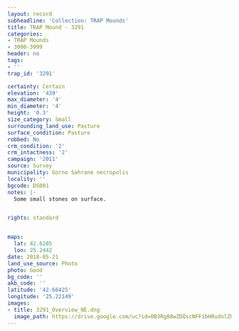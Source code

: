 ```yaml
---
layout: record
subheadline: 'Collection: TRAP Mounds'
title: TRAP Mound - 3291
categories:
- TRAP Mounds
- 3000-3999
header: no
tags:
- ''
trap_id: '3291'

certainty: Certain
elevation: '439'
max_diameter: '4'
min_diameter: '4'
height: '0.3'
size_category: Small
surrounding_land_use: Pasture
surface_condition: Pasture
robbed: No
crm_condition: '2'
crm_intactness: '2'
campaign: '2011'
source: Survey
municipality: Gorno Sahrane necropolis
locality: ''
bgcode: DS001
notes: |-
  Some small stones on surface.


rights: standard


maps:
  lat: 42.6285
  lon: 25.2442
date: 2018-05-21
land_use_source: Photo
photo: Good
bg_code: ''
akb_code: ''
latitude: '42.66425'
longitude: '25.22149'
images:
- title: 3291_Overview_NE.dng
  image_path: https://drive.google.com/uc?id=0B3Rg88wZDQscNFFibHRudnlZUEE
---
```

